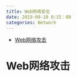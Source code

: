 ```yaml
---
title: Web网络安全
date: 2019-09-10 0:15：00
categories: Network
---
```

<!-- TOC START min:1 max:3 link:true asterisk:false update:true -->
- [Web网络攻击](#web网络攻击)
<!-- TOC END -->
<!--more-->

# Web网络攻击
